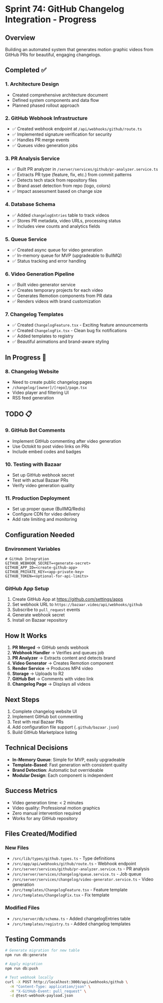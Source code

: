# Sprint 74: GitHub Changelog Integration - Progress

## Overview
Building an automated system that generates motion graphic videos from GitHub PRs for beautiful, engaging changelogs.

## Completed ✅

### 1. Architecture Design
- Created comprehensive architecture document
- Defined system components and data flow
- Planned phased rollout approach

### 2. GitHub Webhook Infrastructure
- ✅ Created webhook endpoint at `/api/webhooks/github/route.ts`
- ✅ Implemented signature verification for security
- ✅ Handles PR merge events
- ✅ Queues video generation jobs

### 3. PR Analysis Service
- ✅ Built PR analyzer in `/server/services/github/pr-analyzer.service.ts`
- ✅ Extracts PR type (feature, fix, etc.) from commit patterns
- ✅ Detects tech stack from repository files
- ✅ Brand asset detection from repo (logo, colors)
- ✅ Impact assessment based on change size

### 4. Database Schema
- ✅ Added `changelogEntries` table to track videos
- ✅ Stores PR metadata, video URLs, processing status
- ✅ Includes view counts and analytics fields

### 5. Queue Service
- ✅ Created async queue for video generation
- ✅ In-memory queue for MVP (upgradeable to BullMQ)
- ✅ Status tracking and error handling

### 6. Video Generation Pipeline
- ✅ Built video generator service
- ✅ Creates temporary projects for each video
- ✅ Generates Remotion components from PR data
- ✅ Renders videos with brand customization

### 7. Changelog Templates
- ✅ Created `ChangelogFeature.tsx` - Exciting feature announcements
- ✅ Created `ChangelogFix.tsx` - Clean bug fix notifications
- ✅ Added templates to registry
- ✅ Beautiful animations and brand-aware styling

## In Progress 🚧

### 8. Changelog Website
- Need to create public changelog pages
- `/changelog/[owner]/[repo]/page.tsx`
- Video player and filtering UI
- RSS feed generation

## TODO 📋

### 9. GitHub Bot Comments
- Implement GitHub commenting after video generation
- Use Octokit to post video links on PRs
- Include embed codes and badges

### 10. Testing with Bazaar
- Set up GitHub webhook secret
- Test with actual Bazaar PRs
- Verify video generation quality

### 11. Production Deployment
- Set up proper queue (BullMQ/Redis)
- Configure CDN for video delivery
- Add rate limiting and monitoring

## Configuration Needed

### Environment Variables
```env
# GitHub Integration
GITHUB_WEBHOOK_SECRET=<generate-secret>
GITHUB_APP_ID=<create-github-app>
GITHUB_PRIVATE_KEY=<app-private-key>
GITHUB_TOKEN=<optional-for-api-limits>
```

### GitHub App Setup
1. Create GitHub App at https://github.com/settings/apps
2. Set webhook URL to `https://bazaar.video/api/webhooks/github`
3. Subscribe to `pull_request` events
4. Generate webhook secret
5. Install on Bazaar repository

## How It Works

1. **PR Merged** → GitHub sends webhook
2. **Webhook Handler** → Verifies and queues job
3. **PR Analyzer** → Extracts content and detects brand
4. **Video Generator** → Creates Remotion component
5. **Render Service** → Produces MP4 video
6. **Storage** → Uploads to R2
7. **GitHub Bot** → Comments with video link
8. **Changelog Page** → Displays all videos

## Next Steps

1. Complete changelog website UI
2. Implement GitHub bot commenting
3. Test with real Bazaar PRs
4. Add configuration file support (`.github/bazaar.json`)
5. Build GitHub Marketplace listing

## Technical Decisions

- **In-Memory Queue**: Simple for MVP, easily upgradeable
- **Template-Based**: Fast generation with consistent quality
- **Brand Detection**: Automatic but overrideable
- **Modular Design**: Each component is independent

## Success Metrics

- Video generation time: < 2 minutes
- Video quality: Professional motion graphics
- Zero manual intervention required
- Works for any GitHub repository

## Files Created/Modified

### New Files
- `/src/lib/types/github.types.ts` - Type definitions
- `/src/app/api/webhooks/github/route.ts` - Webhook endpoint
- `/src/server/services/github/pr-analyzer.service.ts` - PR analysis
- `/src/server/services/changelog/queue.service.ts` - Job queue
- `/src/server/services/changelog/video-generator.service.ts` - Video generation
- `/src/templates/ChangelogFeature.tsx` - Feature template
- `/src/templates/ChangelogFix.tsx` - Fix template

### Modified Files
- `/src/server/db/schema.ts` - Added changelogEntries table
- `/src/templates/registry.ts` - Added changelog templates

## Testing Commands

```bash
# Generate migration for new table
npm run db:generate

# Apply migration
npm run db:push

# Test webhook locally
curl -X POST http://localhost:3000/api/webhooks/github \
  -H "Content-Type: application/json" \
  -H "X-GitHub-Event: pull_request" \
  -d @test-webhook-payload.json
```